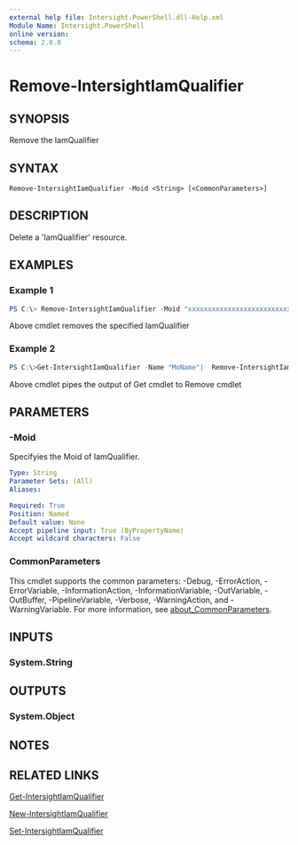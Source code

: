 ```yaml
---
external help file: Intersight.PowerShell.dll-Help.xml
Module Name: Intersight.PowerShell
online version:
schema: 2.0.0
---
```


# Remove-IntersightIamQualifier

## SYNOPSIS
Remove the IamQualifier

## SYNTAX

```
Remove-IntersightIamQualifier -Moid <String> [<CommonParameters>]
```

## DESCRIPTION
Delete a &apos;IamQualifier&apos; resource.

## EXAMPLES

### Example 1
```powershell
PS C:\> Remove-IntersightIamQualifier -Moid "xxxxxxxxxxxxxxxxxxxxxxxxxxx"
```
Above cmdlet removes the specified IamQualifier 

### Example 2
```powershell
PS C:\>Get-IntersightIamQualifier -Name "MoName"|  Remove-IntersightIamQualifier
```
Above cmdlet pipes the output of Get cmdlet to Remove cmdlet

## PARAMETERS

### -Moid
Specifyies the Moid of IamQualifier.

```yaml
Type: String
Parameter Sets: (All)
Aliases:

Required: True
Position: Named
Default value: None
Accept pipeline input: True (ByPropertyName)
Accept wildcard characters: False
```

### CommonParameters
This cmdlet supports the common parameters: -Debug, -ErrorAction, -ErrorVariable, -InformationAction, -InformationVariable, -OutVariable, -OutBuffer, -PipelineVariable, -Verbose, -WarningAction, and -WarningVariable. For more information, see [about_CommonParameters](http://go.microsoft.com/fwlink/?LinkID=113216).

## INPUTS

### System.String

## OUTPUTS

### System.Object
## NOTES

## RELATED LINKS

[Get-IntersightIamQualifier](./Get-IntersightIamQualifier.md)

[New-IntersightIamQualifier](./New-IntersightIamQualifier.md)

[Set-IntersightIamQualifier](./Set-IntersightIamQualifier.md)

